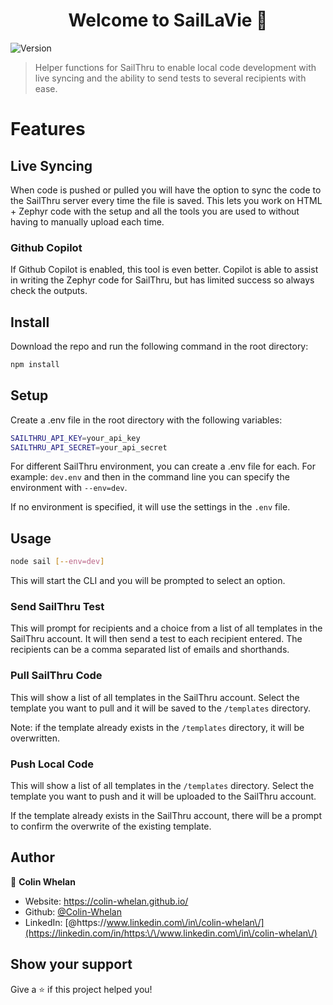 <h1 align="center">Welcome to SailLaVie 👋</h1>
<p>
  <img alt="Version" src="https://img.shields.io/badge/version-1.0-blue.svg?cacheSeconds=2592000" />
</p>

> Helper functions for SailThru to enable local code development with live syncing and the ability to send tests to several recipients with ease.

# Features

## Live Syncing
When code is pushed or pulled you will have the option to sync the code to the SailThru server every time the file is saved. This lets you work on HTML + Zephyr code with the setup and all the tools you are used to without having to manually upload each time.

### Github Copilot 
If Github Copilot is enabled, this tool is even better. Copilot is able to assist in writing the Zephyr code for SailThru, but has limited success so always check the outputs.

## Install
Download the repo and run the following command in the root directory:

```sh
npm install
```

## Setup
Create a .env file in the root directory with the following variables:
```sh
SAILTHRU_API_KEY=your_api_key
SAILTHRU_API_SECRET=your_api_secret
```

For different SailThru environment, you can create a .env file for each. For example: ```dev.env``` and then in the command line you can specify the environment with ```--env=dev```. 

If no environment is specified, it will use the settings in the ```.env``` file.

## Usage

```sh 
node sail [--env=dev]
```

This will start the CLI and you will be prompted to select an option.

### Send SailThru Test
This will prompt for recipients and a choice from a list of all templates in the SailThru account. It will then send a test to each recipient entered. The recipients can be a comma separated list of emails and shorthands. 

### Pull SailThru Code
This will show a list of all templates in the SailThru account. Select the template you want to pull and it will be saved to the ```/templates``` directory.  

Note: if the template already exists in the ```/templates``` directory, it will be overwritten. 

### Push Local Code
This will show a list of all templates in the ```/templates``` directory. Select the template you want to push and it will be uploaded to the SailThru account. 

If the template already exists in the SailThru account, there will be a prompt to confirm the overwrite of the existing template.

## Author

👤 **Colin Whelan**

* Website: https://colin-whelan.github.io/
* Github: [@Colin-Whelan](https://github.com/Colin-Whelan)
* LinkedIn: [@https:\/\/www.linkedin.com\/in\/colin-whelan\/](https://linkedin.com/in/https:\/\/www.linkedin.com\/in\/colin-whelan\/)

## Show your support

Give a ⭐️ if this project helped you!